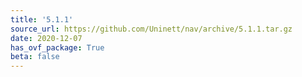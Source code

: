 ```yaml
---
title: '5.1.1'
source_url: https://github.com/Uninett/nav/archive/5.1.1.tar.gz
date: 2020-12-07
has_ovf_package: True
beta: false
---
```

